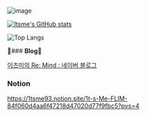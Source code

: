 ![image](https://github.com/ltsme/ltsme/assets/4065818/796a2878-fc0a-4c02-bc3a-d7f4a0fa2acb)

[![ltsme's GitHub stats](https://github-readme-stats.vercel.app/api?username=ltsme)](https://github.com/anuraghazra/github-readme-stats)

![Top Langs](https://github-readme-stats.vercel.app/api/top-langs/?username=ltsme&layout=compact)


🔭### **Blog**🔭

[이츠미의 Re: Mind : 네이버 블로그](https://blog.naver.com/1tsmedev)

### **Notion**

https://1tsme93.notion.site/1t-s-Me-FLIM-84f060d4aa6f47218d47020d77f9fbc5?pvs=4

<!--
**ltsme/ltsme** is a ✨ _special_ ✨ repository
이 파일은 GitHub 프로필에 표시되기 때문입니다.

다음은 시작하는 데 도움이 되는 몇 가지 아이디어입니다:

- 🔭 현재 작업 중인 ...
- 🌱 현재 학습 중인 ...
- 👯 공동 작업을 찾고 있는 ...
- 🤔 다음에 대한 도움을 찾고 있습니다 ...
- 💬 문의사항이 있습니다 ...
- 📫 저에게 연락하는 방법 : ...
- 😄 대명사: ...
- ⚡ 재미있는 사실: ...
-->
